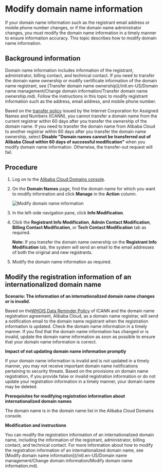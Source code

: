 # Modify domain name information

If your domain name information such as the registrant email address or mobile phone number changes, or if the domain name administrator changes, you must modify the domain name information in a timely manner to ensure information accuracy. This topic describes how to modify domain name information.

## Background information

Domain name information includes information of the registrant, administrator, billing contact, and technical contact. If you need to transfer the domain name ownership or modify certificate information of the domain name registrant, see [Transfer domain name ownership](/intl.en-US/Domain name management/Change domain information/Transfer domain name ownership.md). Follow the instructions in this topic to modify registrant information such as the address, email address, and mobile phone number.

Based on the [transfer policy](https://www.icann.org/resources/pages/transfer-policy-2016-06-01-en) issued by the Internet Corporation for Assigned Names and Numbers \(ICANN\), you cannot transfer a domain name from the current registrar within 60 days after you transfer the ownership of the domain name. If you need to transfer the domain name from Alibaba Cloud to another registrar within 60 days after you transfer the domain name ownership, select **Disable "Domain names cannot be transferred out of Alibaba Cloud within 60 days of successful modification"** when you modify domain name information. Otherwise, the transfer-out request will fail.

## Procedure

1.  Log on to the [Alibaba Cloud Domains console](https://dc.console.aliyun.com/?spm=a2c1d.8251217.1002.19.7e29eef5kAnBeP#/domain/list).

2.  On the **Domain Names** page, find the domain name for which you want to modify information and click **Manage** in the **Action** column.

    ![Modify domain name information](https://static-aliyun-doc.oss-accelerate.aliyuncs.com/assets/img/en-US/2525919951/p76671.png)

3.  In the left-side navigation pane, click **Info Modification**.

4.  Click the **Registrant Info Modification**, **Admin Contact Modification**, **Billing Contact Modification**, or **Tech Contact Modification** tab as required.

    **Note:** If you transfer the domain name ownership on the **Registrant Info Modification** tab, the system will send an email to the email addresses of both the original and new registrants.

5.  Modify the domain name information as required.


## Modify the registration information of an internationalized domain name

**Scenario: The information of an internationalized domain name changes or is invalid.**

Based on the[WHOIS Data Reminder Policy](https://whois.icann.org/en/whois-data-reminder-policy-wdrp) of ICANN and the domain name registration agreement, Alibaba Cloud, as a domain name registrar, will send a notification email to the domain name registrant when the registration information is updated. Check the domain name information in a timely manner. If you find that the domain name information has changed or is invalid, update the domain name information as soon as possible to ensure that your domain name information is correct.

**Impact of not updating domain name information promptly**

If your domain name information is invalid and is not updated in a timely manner, you may not receive important domain name notifications pertaining to security threats. Based on the provisions on domain name registration, if you provide false or invalid registration information or do not update your registration information in a timely manner, your domain name may be deleted.

**Prerequisites for modifying registration information about internationalized domain names**

The domain name is in the domain name list in the Alibaba Cloud Domains console.

**Modification and instructions**

You can modify the registration information of an internationalized domain name, including the information of the registrant, administrator, billing contact, and technical contact. For more information about how to modify the registration information of an internationalized domain name, see [Modify domain name information](/intl.en-US/Domain name management/Change domain information/Modify domain name information.md).

